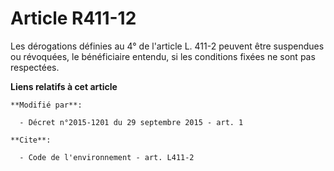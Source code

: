 # Article R411-12

Les dérogations définies au 4° de l'article L. 411-2 peuvent être suspendues ou révoquées, le bénéficiaire entendu, si les
conditions fixées ne sont pas respectées.

**Liens relatifs à cet article**

	**Modifié par**:

	  - Décret n°2015-1201 du 29 septembre 2015 - art. 1

	**Cite**:

	  - Code de l'environnement - art. L411-2
